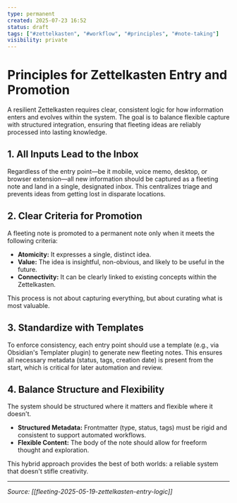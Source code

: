 ```yaml
---
type: permanent
created: 2025-07-23 16:52
status: draft
tags: ["#zettelkasten", "#workflow", "#principles", "#note-taking"]
visibility: private
---
```


# Principles for Zettelkasten Entry and Promotion

A resilient Zettelkasten requires clear, consistent logic for how information enters and evolves within the system. The goal is to balance flexible capture with structured integration, ensuring that fleeting ideas are reliably processed into lasting knowledge.

## 1. All Inputs Lead to the Inbox

Regardless of the entry point—be it mobile, voice memo, desktop, or browser extension—all new information should be captured as a fleeting note and land in a single, designated inbox. This centralizes triage and prevents ideas from getting lost in disparate locations.

## 2. Clear Criteria for Promotion

A fleeting note is promoted to a permanent note only when it meets the following criteria:
-   **Atomicity:** It expresses a single, distinct idea.
-   **Value:** The idea is insightful, non-obvious, and likely to be useful in the future.
-   **Connectivity:** It can be clearly linked to existing concepts within the Zettelkasten.

This process is not about capturing everything, but about curating what is most valuable.

## 3. Standardize with Templates

To enforce consistency, each entry point should use a template (e.g., via Obsidian's Templater plugin) to generate new fleeting notes. This ensures all necessary metadata (status, tags, creation date) is present from the start, which is critical for later automation and review.

## 4. Balance Structure and Flexibility

The system should be structured where it matters and flexible where it doesn't.
-   **Structured Metadata:** Frontmatter (type, status, tags) must be rigid and consistent to support automated workflows.
-   **Flexible Content:** The body of the note should allow for freeform thought and exploration.

This hybrid approach provides the best of both worlds: a reliable system that doesn't stifle creativity.

---
*Source: [[fleeting-2025-05-19-zettelkasten-entry-logic]]*
